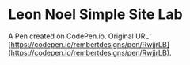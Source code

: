 # Leon Noel Simple Site Lab

A Pen created on CodePen.io. Original URL: [https://codepen.io/rembertdesigns/pen/RwjjrLB](https://codepen.io/rembertdesigns/pen/RwjjrLB).

